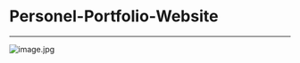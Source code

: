 # Personel-Portfolio-Website
---

![image.jpg](https://github.com/Zaheer-10/zaheer.ai/blob/main/assets/imgs/homepage.png)
